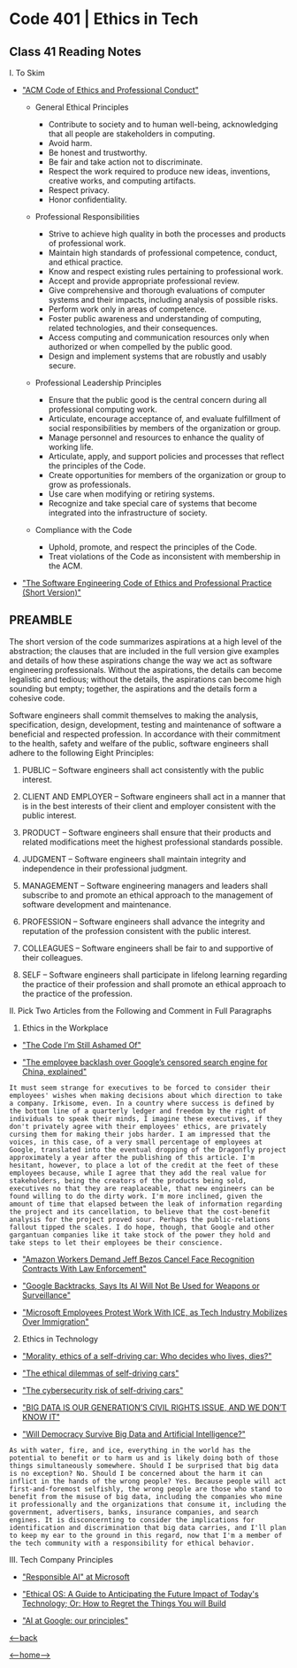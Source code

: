 # Code 401 | Ethics in Tech

## Class 41 Reading Notes

I. To Skim

- ["ACM Code of Ethics and Professional Conduct"](https://www.acm.org/code-of-ethics)

  - General Ethical Principles
    - Contribute to society and to human well-being, acknowledging that all people are stakeholders in computing.
    - Avoid harm.
    - Be honest and trustworthy.
    - Be fair and take action not to discriminate.
    - Respect the work required to produce new ideas, inventions, creative works, and computing artifacts.
    - Respect privacy.
    - Honor confidentiality.

  - Professional Responsibilities
    - Strive to achieve high quality in both the processes and products of professional work.
    - Maintain high standards of professional competence, conduct, and ethical practice.
    - Know and respect existing rules pertaining to professional work.
    - Accept and provide appropriate professional review.
    - Give comprehensive and thorough evaluations of computer systems and their impacts, including analysis of possible risks.
    - Perform work only in areas of competence.
    - Foster public awareness and understanding of computing, related technologies, and their consequences.
    - Access computing and communication resources only when authorized or when compelled by the public good.
    - Design and implement systems that are robustly and usably secure.

  - Professional Leadership Principles
    - Ensure that the public good is the central concern during all professional computing work.
    - Articulate, encourage acceptance of, and evaluate fulfillment of social responsibilities by members of the organization or group.
    - Manage personnel and resources to enhance the quality of working life.
    - Articulate, apply, and support policies and processes that reflect the principles of the Code.
    - Create opportunities for members of the organization or group to grow as professionals.
    - Use care when modifying or retiring systems.
    - Recognize and take special care of systems that become integrated into the infrastructure of society.

  - Compliance with the Code
    - Uphold, promote, and respect the principles of the Code.
    - Treat violations of the Code as inconsistent with membership in the ACM.

- ["The Software Engineering Code of Ethics and Professional Practice (Short Version)"](https://ethics.acm.org/code-of-ethics/software-engineering-code/)

## PREAMBLE

The short version of the code summarizes aspirations at a high level of the abstraction; the clauses that are included in the full version give examples and details of how these aspirations change the way we act as software engineering professionals. Without the aspirations, the details can become legalistic and tedious; without the details, the aspirations can become high sounding but empty; together, the aspirations and the details form a cohesive code.

Software engineers shall commit themselves to making the analysis, specification, design, development, testing and maintenance of software a beneficial and respected profession. In accordance with their commitment to the health, safety and welfare of the public, software engineers shall adhere to the following Eight Principles:

1. PUBLIC – Software engineers shall act consistently with the public interest.

2. CLIENT AND EMPLOYER – Software engineers shall act in a manner that is in the best interests of their client and employer consistent with the public interest.

3. PRODUCT – Software engineers shall ensure that their products and related modifications meet the highest professional standards possible.

4. JUDGMENT – Software engineers shall maintain integrity and independence in their professional judgment.

5. MANAGEMENT – Software engineering managers and leaders shall subscribe to and promote an ethical approach to the management of software development and maintenance.

6. PROFESSION – Software engineers shall advance the integrity and reputation of the profession consistent with the public interest.

7. COLLEAGUES – Software engineers shall be fair to and supportive of their colleagues.

8. SELF – Software engineers shall participate in lifelong learning regarding the practice of their profession and shall promote an ethical approach to the practice of the profession.

II. Pick Two Articles from the Following and Comment in Full Paragraphs

1. Ethics in the Workplace

- ["The Code I’m Still Ashamed Of"](https://www.freecodecamp.org/news/the-code-im-still-ashamed-of-e4c021dff55e/)

- ["The employee backlash over Google’s censored search engine for China, explained"](https://www.vox.com/2018/8/17/17704526/google-dragonfly-censored-search-engine-china)

```
It must seem strange for executives to be forced to consider their employees' wishes when making decisions about which direction to take a company. Irkisome, even. In a country where success is defined by the bottom line of a quarterly ledger and freedom by the right of individuals to speak their minds, I imagine these executives, if they don't privately agree with their employees' ethics, are privately cursing them for making their jobs harder. I am impressed that the voices, in this case, of a very small percentage of employees at Google, translated into the eventual dropping of the Dragonfly project approximately a year after the publishing of this article. I'm hesitant, however, to place a lot of the credit at the feet of these employees because, while I agree that they add the real value for stakeholders, being the creators of the products being sold, executives no that they are reaplaceable, that new engineers can be found willing to do the dirty work. I'm more inclined, given the amount of time that elapsed between the leak of information regarding the project and its cancellation, to believe that the cost-benefit analysis for the project proved sour. Perhaps the public-relations fallout tipped the scales. I do hope, though, that Google and other gargantuan companies like it take stock of the power they hold and take steps to let their employees be their conscience.
```

- ["Amazon Workers Demand Jeff Bezos Cancel Face Recognition Contracts With Law Enforcement"](https://gizmodo.com/amazon-workers-demand-jeff-bezos-cancel-face-recognitio-1827037509)

- ["Google Backtracks, Says Its AI Will Not Be Used for Weapons or Surveillance"](https://gizmodo.com/in-reversal-google-says-its-ai-will-not-be-used-for-we-1826649327)

- ["Microsoft Employees Protest Work With ICE, as Tech Industry Mobilizes Over Immigration"](https://www.nytimes.com/2018/06/19/technology/tech-companies-immigration-border.html)

2. Ethics in Technology

- ["Morality, ethics of a self-driving car: Who decides who lives, dies?"](https://www.freep.com/story/money/cars/2017/11/21/self-driving-cars-ethics/804805001/)

- ["The ethical dilemmas of self-driving cars"](https://www.theglobeandmail.com/globe-drive/culture/technology/the-ethical-dilemmas-of-self-drivingcars/article37803470/)

- ["The cybersecurity risk of self-driving cars"](https://phys.org/news/2017-02-cybersecurity-self-driving-cars.html)

- ["BIG DATA IS OUR GENERATION’S CIVIL RIGHTS ISSUE, AND WE DON’T KNOW IT"](http://solveforinteresting.com/big-data-is-our-generations-civil-rights-issue-and-we-dont-know-it/)

- ["Will Democracy Survive Big Data and Artificial Intelligence?"](https://www.scientificamerican.com/article/will-democracy-survive-big-data-and-artificial-intelligence/)

```
As with water, fire, and ice, everything in the world has the potential to benefit or to harm us and is likely doing both of those things simultaneously somewhere. Should I be surprised that big data is no exception? No. Should I be concerned about the harm it can inflict in the hands of the wrong people? Yes. Because people will act first-and-foremost selfishly, the wrong people are those who stand to benefit from the misuse of big data, including the companies who mine it professionally and the organizations that consume it, including the government, advertisers, banks, insurance companies, and search engines. It is disconcernting to consider the implications for identification and discrimination that big data carries, and I'll plan to keep my ear to the ground in this regard, now that I'm a member of the tech community with a responsibility for ethical behavior. 
```

III. Tech Company Principles

- ["Responsible AI" at Microsoft](https://www.microsoft.com/en-us/ai/responsible-ai?activetab=pivot1%3aprimaryr6)

- ["Ethical OS: A Guide to Anticipating the Future Impact of Today's Technology; Or: How to Regret the Things You will Build]("https://ethicalos.org/")

- ["AI at Google: our principles"](https://www.blog.google/technology/ai/ai-principles/)

[<--back](401week9.md)

[<--home-->](../../README.md)

